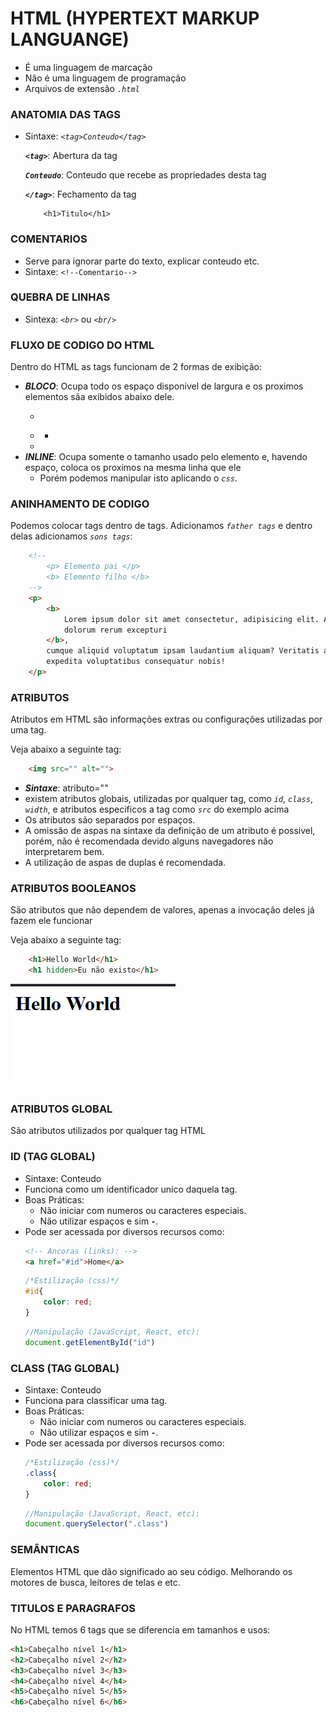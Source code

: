 # HTML (HYPERTEXT MARKUP LANGUANGE)

- É uma linguagem de marcação
- Não é uma linguagem de programação
- Arquivos de extensão _`.html`_

### ANATOMIA DAS TAGS
- Sintaxe: _`<tag>Conteudo</tag>`_

    ***`<tag>`***: Abertura da tag

    ***`Conteudo`***: Conteudo que recebe as propriedades desta tag

    ***`</tag>`***: Fechamento da tag
    
    ```
        <h1>Titulo</h1>
    ```

### COMENTARIOS
- Serve para ignorar parte do texto, explicar conteudo etc.
- Sintaxe:  `<!--Comentario-->`

### QUEBRA DE LINHAS
- Sintexa: _`<br>`_ ou _`<br/>`_

### FLUXO DE CODIGO DO HTML
Dentro do HTML as tags funcionam de 2 formas de exibição:
- ***BLOCO***: Ocupa todo os espaço disponivel de largura e os proximos elementos sãa exibidos abaixo dele.
    - <p></p>
    - <ul><li></li></ul>
    - <div></div>
- ***INLINE***: Ocupa somente o tamanho usado pelo elemento e, havendo espaço, coloca os proximos na mesma linha que ele 
    - <a></a>
Porém podemos manipular isto aplicando o _`css`_.

### ANINHAMENTO DE CODIGO
Podemos colocar tags dentro de tags. Adicionamos _`father tags`_ e dentro delas adicionamos _`sons tags`_:
```html
    <!-- 
        <p> Elemento pai </p>
        <b> Elemento filho </b>
    -->
    <p>
        <b>
            Lorem ipsum dolor sit amet consectetur, adipisicing elit. Animi sapiente odit, illo harum
            dolorum rerum excepturi
        </b>, 
        cumque aliquid voluptatum ipsam laudantium aliquam? Veritatis adipisci esse pariatur 
        expedita voluptatibus consequatur nobis!
    </p>
```

### ATRIBUTOS
Atributos em HTML são informações extras ou configurações utilizadas por uma tag.

Veja abaixo a seguinte tag:
```html
    <img src="" alt="">
```
- ***Sintaxe***: atributo=""
- existem atributos globais, utilizadas por qualquer tag, como _`id`_, _`class`_, _`width`_, e atributos especificos a tag como _`src`_ do exemplo acima
- Os atributos são separados por espaços.
- A omissão de aspas na sintaxe da definição de um atributo é possivel, porém, não é recomendada devido alguns navegadores não interpretarem bem.
- A utilização de aspas de duplas é recomendada.

### ATRIBUTOS BOOLEANOS
São atributos que não dependem de valores, apenas a invocação deles já fazem ele funcionar

Veja abaixo a seguinte tag:
```html
    <h1>Hello World</h1>
    <h1 hidden>Eu não existo</h1>
```
![hidden_atribute](../../assets/hidden_atributes.png)

### ATRIBUTOS GLOBAL
São atributos utilizados por qualquer tag HTML

### ID (TAG GLOBAL)
- Sintaxe: <tag id="id">Conteudo</tag>
- Funciona como um identificador unico daquela tag.
- Boas Práticas:
    - Não iniciar com numeros ou caracteres especiais.
    - Não utilizar espaços e sim **`-`**.
- Pode ser acessada por diversos recursos como: 
    ```HTML
    <!-- Ancoras (links): -->
    <a href="#id">Home</a>
    ```
    ```css
    /*Estilização (css)*/
    #id{
        color: red;
    }
    ```
    ```js
    //Manipulação (JavaScript, React, etc):
    document.getElementById("id")
    ```
### CLASS (TAG GLOBAL)
- Sintaxe: <tag class="class">Conteudo</tag>
- Funciona para classificar uma tag.
- Boas Práticas:
    - Não iniciar com numeros ou caracteres especiais.
    - Não utilizar espaços e sim **`-`**.
- Pode ser acessada por diversos recursos como: 
    ```css
    /*Estilização (css)*/
    .class{
        color: red;
    }
    ```
    ```js
    //Manipulação (JavaScript, React, etc):
    document.querySelector(".class")
    ```
### SEMÂNTICAS
Elementos HTML que dão significado ao seu código. Melhorando os motores de busca, leitores de telas e etc.

### TITULOS E PARAGRAFOS
No HTML temos 6 tags que se diferencia em tamanhos e usos:
```html
<h1>Cabeçalho nível 1</h1>
<h2>Cabeçalho nível 2</h2>
<h3>Cabeçalho nível 3</h3>
<h4>Cabeçalho nível 4</h4>
<h5>Cabeçalho nível 5</h5>
<h6>Cabeçalho nível 6</h6>
```